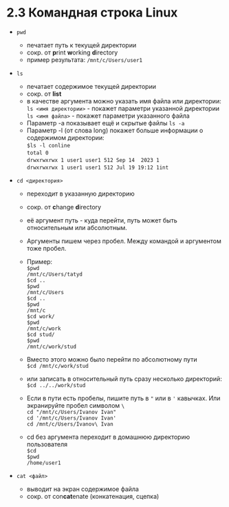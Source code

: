 # 2.3 Командная строка Linux

* `pwd`
  * печатает путь к текущей директории
  * сокр. от **p**rint **w**orking **d**irectory
  * пример результата: `/mnt/c/Users/user1`

* `ls`
  * печатает содержимое текущей директории
  * сокр. от **list**
  * в качестве аргумента можно указать имя файла или директории:  
  `ls <имя директории>` - покажет параметри указанной директории  
  `ls <имя файла>` - покажет параметри указанного файла  
  * Параметр -a показывает ещё и скрытые файлы `ls -a`
  * Параметр -l (от слова long) покажет больше информации о содержимом директории:  
  `$ls -l conline`  
  `total 0`  
  `drwxrwxrwx 1 user1 user1 512 Sep 14  2023 1`  
  `drwxrwxrwx 1 user1 user1 512 Jul 19 19:12 1int`  

* `cd <директория>`
  * переходит в указанную директорию
  * сокр. от **c**hange **d**irectory
  * её аргумент путь - куда перейти, путь может быть относительным или абсолютным.
  * Аргументы пишем через пробел. Между командой и аргументом тоже пробел.
  * Пример:  
    `$pwd`  
    `/mnt/c/Users/tatyd`  
    `$cd ..`  
    `$pwd`  
    `/mnt/c/Users`  
    `$cd ..`  
    `$pwd`  
    `/mnt/c`  
    `$cd work/`  
    `$pwd`  
    `/mnt/c/work`  
    `$cd stud/`  
    `$pwd`  
    `/mnt/c/work/stud`  

  * Вместо этого можно было перейти по абсолютному пути  
    `$cd /mnt/c/work/stud`  
  
  * или записать в относительный путь сразу несколько директорий:  
    `$cd ../../work/stud`  
  
  * Если в пути есть пробелы, пишите путь в `"` или в `'` кавычках. Или экранируйте пробел символом `\`  
    `cd "/mnt/c/Users/Ivanov Ivan"`  
    `cd '/mnt/c/Users/Ivanov Ivan'`  
    `cd /mnt/c/Users/Ivanov\ Ivan`  
  
  * cd без аргумента переходит в домашнюю директорию пользователя  
    `$cd`  
    `$pwd`  
    `/home/user1`  

* `cat <файл>`
  * выводит на экран содержимое файла
  * сокр. от con**cat**enate (конкатенация, сцепка)
